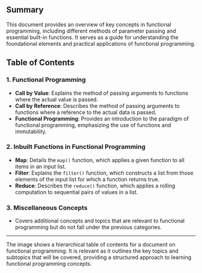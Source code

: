 ## Summary
This document provides an overview of key concepts in functional programming, including different methods of parameter passing and essential built-in functions. It serves as a guide for understanding the foundational elements and practical applications of functional programming.

## Table of Contents

### 1. Functional Programming
- **Call by Value**: Explains the method of passing arguments to functions where the actual value is passed.
- **Call by Reference**: Describes the method of passing arguments to functions where a reference to the actual data is passed.
- **Functional Programming**: Provides an introduction to the paradigm of functional programming, emphasizing the use of functions and immutability.

### 2. Inbuilt Functions in Functional Programming
- **Map**: Details the `map()` function, which applies a given function to all items in an input list.
- **Filter**: Explains the `filter()` function, which constructs a list from those elements of the input list for which a function returns true.
- **Reduce**: Describes the `reduce()` function, which applies a rolling computation to sequential pairs of values in a list.

### 3. Miscellaneous Concepts
- Covers additional concepts and topics that are relevant to functional programming but do not fall under the previous categories.

---

The image shows a hierarchical table of contents for a document on functional programming. It is relevant as it outlines the key topics and subtopics that will be covered, providing a structured approach to learning functional programming concepts.
